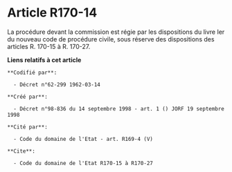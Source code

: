 # Article R170-14

La procédure devant la commission est régie par les dispositions du livre Ier du nouveau code de procédure civile, sous
réserve des dispositions des articles R. 170-15 à R. 170-27.

**Liens relatifs à cet article**

	**Codifié par**:

	  - Décret n°62-299 1962-03-14

	**Créé par**:

	  - Décret n°98-836 du 14 septembre 1998 - art. 1 () JORF 19 septembre 1998

	**Cité par**:

	  - Code du domaine de l'Etat - art. R169-4 (V)

	**Cite**:

	  - Code du domaine de l'Etat R170-15 à R170-27

